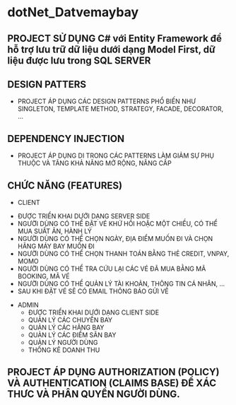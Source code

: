 # dotNet_Datvemaybay
PROJECT SỬ DỤNG C# với Entity Framework để hỗ trợ lưu trữ dữ liệu dưới dạng Model First, dữ liệu được lưu trong SQL SERVER
--
## DESIGN PATTERS
  - PROJECT ÁP DỤNG CÁC DESIGN PATTERNS PHỔ BIẾN NHƯ SINGLETON, TEMPLATE METHOD, STRATEGY, FACADE, DECORATOR, ...
## DEPENDENCY INJECTION
 - PROJECT ÁP DỤNG DI TRONG CÁC PATTERNS LÀM GIẢM SỰ PHỤ THUỘC VÀ TĂNG KHẢ NĂNG MỞ RỘNG, NÂNG CẤP

## CHỨC NĂNG (FEATURES)
  - CLIENT
   + ĐƯỢC TRIỂN KHAI DƯỚI DẠNG SERVER SIDE
   + NGƯỜI DÙNG CÓ THỂ ĐẶT VÉ KHỨ HỒI HOẶC MỘT CHIỀU, CÓ THỂ MUA SUẤT ĂN, HÀNH LÝ
   + NGƯỜI DÙNG CÓ THỂ CHỌN NGÀY, ĐỊA ĐIỂM MUỐN ĐI VÀ CHỌN HÃNG MÁY BAY MUỐN ĐI
   + NGƯỜI DÙNG CÓ THỂ CHỌN THANH TOÁN BẰNG THẺ CREDIT, VNPAY, MOMO
   + NGƯỜI DÙNG CÓ THỂ TRA CỨU LẠI CÁC VÉ ĐÃ MUA BẰNG MÃ BOOKING, MÃ VÉ
   + NGƯỜI DÙNG CÓ THỂ QUẢN LÝ TÀI KHOẢN, THÔNG TIN CÁ NHÂN, ...
   + SAU KHI ĐẶT VÉ SẼ CÓ EMAIL THÔNG BÁO GỬI VỀ
- ADMIN
  + ĐƯỢC TRIỂN KHAI DƯỚI DẠNG CLIENT SIDE
  + QUẢN LÝ CÁC CHUYẾN BAY
  + QUẢN LÝ CÁC HÃNG BAY
  + QUẢN LÝ CÁC ĐIỂM SÂN BAY
  + QUẢN LÝ NGƯỜI DÙNG
  + THỐNG KÊ DOANH THU

## PROJECT ÁP DỤNG AUTHORIZATION (POLICY) VÀ AUTHENTICATION (CLAIMS BASE) ĐỂ XÁC THƯC VÀ PHÂN QUYỀN NGƯỜI DÙNG.


